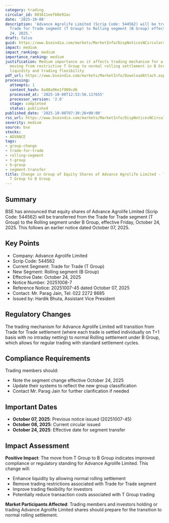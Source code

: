 ```yaml
---
category: trading
circular_id: 001611eef60e92ac
date: '2025-10-08'
description: 'Advance Agrolife Limited (Scrip Code: 544562) will be transferred from
  Trade for Trade segment (T Group) to Rolling segment (B Group) effective October
  24, 2025.'
draft: false
guid: https://www.bseindia.com/markets/MarketInfo/DispNoticesNCirculars.aspx?Noticeid={93B77560-A739-4535-A5CE-CDE031D9CA62}&noticeno=20251008-7&dt=10/08/2025&icount=7&totcount=35&flag=0
impact: medium
impact_ranking: medium
importance_ranking: medium
justification: Medium importance as it affects trading mechanism for a single stock,
  moving from restrictive T Group to normal rolling settlement in B Group, improving
  liquidity and trading flexibility
pdf_url: https://www.bseindia.com/markets/MarketInfo/DownloadAttach.aspx?id=20251008-7&attachedId=
processing:
  attempts: 1
  content_hash: 0a88a96e1f909cd6
  processed_at: '2025-10-08T12:53:56.117655'
  processor_version: '2.0'
  stage: completed
  status: published
published_date: '2025-10-08T07:30:26+00:00'
rss_url: https://www.bseindia.com/markets/MarketInfo/DispNoticesNCirculars.aspx?Noticeid={93B77560-A739-4535-A5CE-CDE031D9CA62}&noticeno=20251008-7&dt=10/08/2025&icount=7&totcount=35&flag=0
severity: medium
source: bse
stocks:
- ADVANCE
tags:
- group-change
- trade-for-trade
- rolling-segment
- t-group
- b-group
- segment-transfer
title: Change in Group of Equity Shares of Advance Agrolife Limited - Transfer from
  T Group to B Group
---
```


## Summary

BSE has announced that equity shares of Advance Agrolife Limited (Scrip Code: 544562) will be transferred from the Trade for Trade segment (T Group) to the Rolling segment under B Group, effective Friday, October 24, 2025. This follows an earlier notice dated October 07, 2025.

## Key Points

- Company: Advance Agrolife Limited
- Scrip Code: 544562
- Current Segment: Trade for Trade (T Group)
- New Segment: Rolling segment (B Group)
- Effective Date: October 24, 2025
- Notice Number: 20251008-7
- Reference Notice: 20251007-45 dated October 07, 2025
- Contact: Mr. Parag Jain, Tel: 022 2272 8685
- Issued by: Hardik Bhuta, Assistant Vice President

## Regulatory Changes

The trading mechanism for Advance Agrolife Limited will transition from Trade for Trade settlement (where each trade is settled individually on T+1 basis with no intraday netting) to normal Rolling settlement under B Group, which allows for regular trading with standard settlement cycles.

## Compliance Requirements

Trading members should:
- Note the segment change effective October 24, 2025
- Update their systems to reflect the new group classification
- Contact Mr. Parag Jain for further clarification if needed

## Important Dates

- **October 07, 2025**: Previous notice issued (20251007-45)
- **October 08, 2025**: Current circular issued
- **October 24, 2025**: Effective date for segment transfer

## Impact Assessment

**Positive Impact**: The move from T Group to B Group indicates improved compliance or regulatory standing for Advance Agrolife Limited. This change will:
- Enhance liquidity by allowing normal rolling settlement
- Remove trading restrictions associated with Trade for Trade segment
- Improve trading flexibility for investors
- Potentially reduce transaction costs associated with T Group trading

**Market Participants Affected**: Trading members and investors holding or trading Advance Agrolife Limited shares should prepare for the transition to normal rolling settlement.